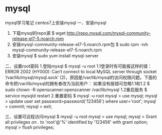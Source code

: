 # mysql
mysql学习笔记
centos7上安装mysql
一、安装mysql
1. 下载mysql的repo源
$ wget http://repo.mysql.com/mysql-community-release-el7-5.noarch.rpm
2. 安装mysql-community-release-el7-5.noarch.rpm包
$ sudo rpm -ivh mysql-community-release-el7-5.noarch.rpm
3. 安装mysql
$ sudo yum install mysql-server

二、设置root密码
1.登陆mysql
$ mysql -u root
1.1登录时有可能报这样的错：ERROR 2002 (HY000): Can‘t connect to local MySQL server through socket ‘/var/lib/mysql/mysql.sock‘ (2)，原因是/var/lib/mysql的访问权限问题。下面的命令把/var/lib/mysql的拥有者改为当前用户：
如果没有报错可忽略1.1和1.2
$ sudo chown -R openscanner:openscanner /var/lib/mysql
1.2重启服务
$ service mysqld restart
2.重置密码
$ mysql -u root
mysql > use mysql;
mysql > update user set password=password('123456') where user='root';
mysql > commit;
mysql > exit;

三、设置可远程访问mysql
$ mysql -u root
mysql > use mysql;
mysql > Grant all privileges on *.* to 'root'@'%' identified by '123456' with grant option;
mysql > flush privileges;
